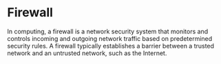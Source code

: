 # Firewall
In computing, a firewall is a network security system that monitors and controls
incoming and outgoing network traffic based on predetermined security rules. A 
firewall typically establishes a barrier between a trusted network and an untrusted 
network, such as the Internet.

